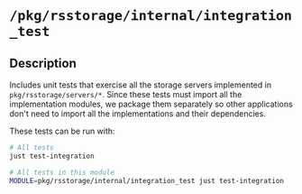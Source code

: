 # `/pkg/rsstorage/internal/integration_test`

## Description

Includes unit tests that exercise all the storage servers
implemented in `pkg/rsstorage/servers/*`. Since these tests must import
all the implementation modules, we package them separately so other 
applications don't need to import all the implementations and their
dependencies.

These tests can be run with:

```bash
# All tests
just test-integration

# All tests in this module
MODULE=pkg/rsstorage/internal/integration_test just test-integration
```
